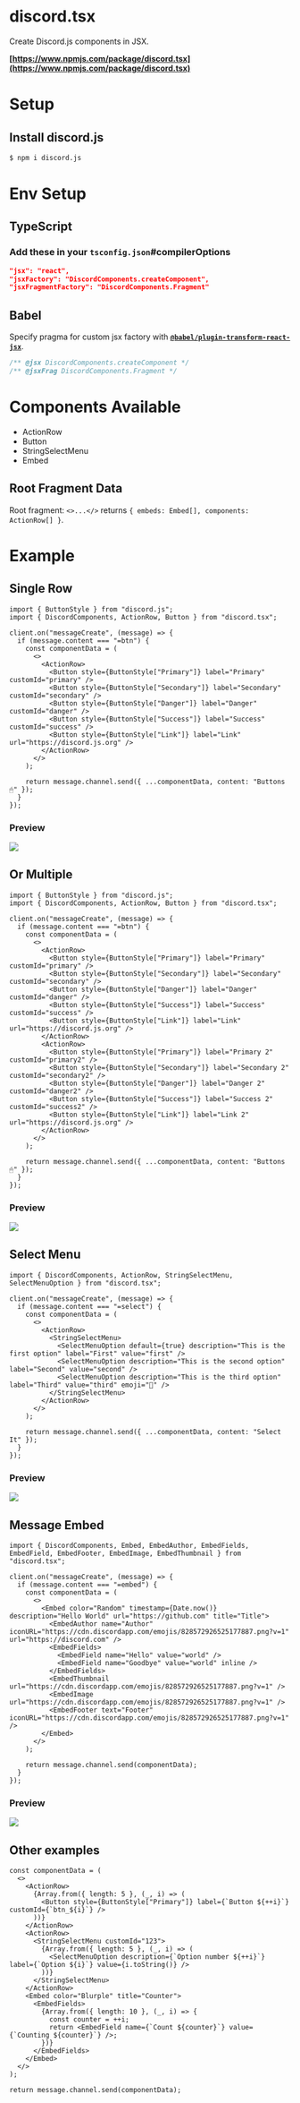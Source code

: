 # discord.tsx

Create Discord.js components in JSX.

**[https://www.npmjs.com/package/discord.tsx](https://www.npmjs.com/package/discord.tsx)**

# Setup

## Install discord.js

```sh
$ npm i discord.js
```

# Env Setup

## TypeScript

### Add these in your **`tsconfig.json`#compilerOptions**

```json
"jsx": "react",
"jsxFactory": "DiscordComponents.createComponent",
"jsxFragmentFactory": "DiscordComponents.Fragment"
```

## Babel

Specify pragma for custom jsx factory with **[`@babel/plugin-transform-react-jsx`](https://babeljs.io/docs/en/babel-plugin-transform-react-jsx)**.

```jsx
/** @jsx DiscordComponents.createComponent */
/** @jsxFrag DiscordComponents.Fragment */
```

# Components Available

- ActionRow
- Button
- StringSelectMenu
- Embed

## Root Fragment Data

Root fragment: `<>...</>` returns `{ embeds: Embed[], components: ActionRow[] }`.

# Example

## Single Row

```tsx
import { ButtonStyle } from "discord.js";
import { DiscordComponents, ActionRow, Button } from "discord.tsx";

client.on("messageCreate", (message) => {
  if (message.content === "=btn") {
    const componentData = (
      <>
        <ActionRow>
          <Button style={ButtonStyle["Primary"]} label="Primary" customId="primary" />
          <Button style={ButtonStyle["Secondary"]} label="Secondary" customId="secondary" />
          <Button style={ButtonStyle["Danger"]} label="Danger" customId="danger" />
          <Button style={ButtonStyle["Success"]} label="Success" customId="success" />
          <Button style={ButtonStyle["Link"]} label="Link" url="https://discord.js.org" />
        </ActionRow>
      </>
    );

    return message.channel.send({ ...componentData, content: "Buttons 🖱" });
  }
});
```

### Preview

![](https://i.imgur.com/IuEqtdy.png)

## Or Multiple

```tsx
import { ButtonStyle } from "discord.js";
import { DiscordComponents, ActionRow, Button } from "discord.tsx";

client.on("messageCreate", (message) => {
  if (message.content === "=btn") {
    const componentData = (
      <>
        <ActionRow>
          <Button style={ButtonStyle["Primary"]} label="Primary" customId="primary" />
          <Button style={ButtonStyle["Secondary"]} label="Secondary" customId="secondary" />
          <Button style={ButtonStyle["Danger"]} label="Danger" customId="danger" />
          <Button style={ButtonStyle["Success"]} label="Success" customId="success" />
          <Button style={ButtonStyle["Link"]} label="Link" url="https://discord.js.org" />
        </ActionRow>
        <ActionRow>
          <Button style={ButtonStyle["Primary"]} label="Primary 2" customId="primary2" />
          <Button style={ButtonStyle["Secondary"]} label="Secondary 2" customId="secondary2" />
          <Button style={ButtonStyle["Danger"]} label="Danger 2" customId="danger2" />
          <Button style={ButtonStyle["Success"]} label="Success 2" customId="success2" />
          <Button style={ButtonStyle["Link"]} label="Link 2" url="https://discord.js.org" />
        </ActionRow>
      </>
    );

    return message.channel.send({ ...componentData, content: "Buttons 🖱" });
  }
});
```

### Preview

![](https://i.imgur.com/KxHMgn2.png)

## Select Menu

```tsx
import { DiscordComponents, ActionRow, StringSelectMenu, SelectMenuOption } from "discord.tsx";

client.on("messageCreate", (message) => {
  if (message.content === "=select") {
    const componentData = (
      <>
        <ActionRow>
          <StringSelectMenu>
            <SelectMenuOption default={true} description="This is the first option" label="First" value="first" />
            <SelectMenuOption description="This is the second option" label="Second" value="second" />
            <SelectMenuOption description="This is the third option" label="Third" value="third" emoji="🥉" />
          </StringSelectMenu>
        </ActionRow>
      </>
    );

    return message.channel.send({ ...componentData, content: "Select It" });
  }
});
```

### Preview

![](https://i.imgur.com/EmeGYYy.png)

## Message Embed

```tsx
import { DiscordComponents, Embed, EmbedAuthor, EmbedFields, EmbedField, EmbedFooter, EmbedImage, EmbedThumbnail } from "discord.tsx";

client.on("messageCreate", (message) => {
  if (message.content === "=embed") {
    const componentData = (
      <>
        <Embed color="Random" timestamp={Date.now()} description="Hello World" url="https://github.com" title="Title">
          <EmbedAuthor name="Author" iconURL="https://cdn.discordapp.com/emojis/828572926525177887.png?v=1" url="https://discord.com" />
          <EmbedFields>
            <EmbedField name="Hello" value="world" />
            <EmbedField name="Goodbye" value="world" inline />
          </EmbedFields>
          <EmbedThumbnail url="https://cdn.discordapp.com/emojis/828572926525177887.png?v=1" />
          <EmbedImage url="https://cdn.discordapp.com/emojis/828572926525177887.png?v=1" />
          <EmbedFooter text="Footer" iconURL="https://cdn.discordapp.com/emojis/828572926525177887.png?v=1" />
        </Embed>
      </>
    );

    return message.channel.send(componentData);
  }
});
```

### Preview

![](https://i.imgur.com/eaqub2x.png)

## Other examples

```tsx
const componentData = (
  <>
    <ActionRow>
      {Array.from({ length: 5 }, (_, i) => (
        <Button style={ButtonStyle["Primary"]} label={`Button ${++i}`} customId={`btn_${i}`} />
      ))}
    </ActionRow>
    <ActionRow>
      <StringSelectMenu customId="123">
        {Array.from({ length: 5 }, (_, i) => (
          <SelectMenuOption description={`Option number ${++i}`} label={`Option ${i}`} value={i.toString()} />
        ))}
      </StringSelectMenu>
    </ActionRow>
    <Embed color="Blurple" title="Counter">
      <EmbedFields>
        {Array.from({ length: 10 }, (_, i) => {
          const counter = ++i;
          return <EmbedField name={`Count ${counter}`} value={`Counting ${counter}`} />;
        })}
      </EmbedFields>
    </Embed>
  </>
);

return message.channel.send(componentData);
```
